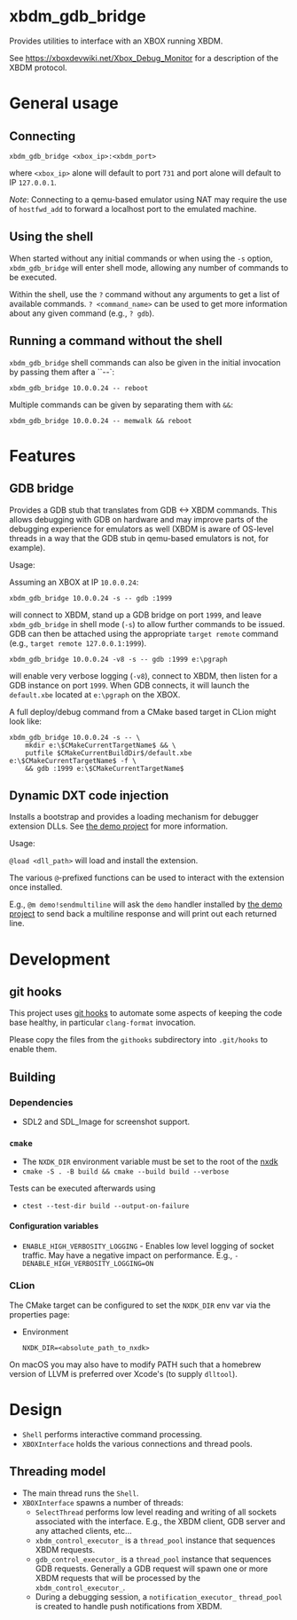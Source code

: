 # xbdm_gdb_bridge

Provides utilities to interface with an XBOX running XBDM.

See https://xboxdevwiki.net/Xbox_Debug_Monitor for a description of the XBDM protocol.

# General usage

## Connecting

`xbdm_gdb_bridge <xbox_ip>:<xbdm_port>`

where `<xbox_ip>` alone will default to port `731` and port alone will default to
IP `127.0.0.1`.

_Note_: Connecting to a qemu-based emulator using NAT may require the use of
`hostfwd_add` to forward a localhost port to the emulated machine.

## Using the shell

When started without any initial commands or when using the `-s` option,
`xbdm_gdb_bridge` will enter shell mode, allowing any number of commands to be
executed.

Within the shell, use the `?` command without any arguments to get a list of available
commands. `? <command_name>` can be used to get more information about any given command
(e.g., `? gdb`).

## Running a command without the shell

`xbdm_gdb_bridge` shell commands can also be given in the initial invocation by passing
them after a ``--`:

`xbdm_gdb_bridge 10.0.0.24 -- reboot`

Multiple commands can be given by separating them with `&&`:

`xbdm_gdb_bridge 10.0.0.24 -- memwalk && reboot`

# Features

## GDB bridge

Provides a GDB stub that translates from GDB <-> XBDM commands. This allows debugging
with GDB on hardware and may improve parts of the debugging experience for emulators
as well (XBDM is aware of OS-level threads in a way that the GDB stub in qemu-based
emulators is not, for example).

Usage:

Assuming an XBOX at IP `10.0.0.24`:

`xbdm_gdb_bridge 10.0.0.24 -s -- gdb :1999`

will connect to XBDM, stand up a GDB bridge on port `1999`, and leave `xbdm_gdb_bridge`
in shell mode (`-s`) to allow further commands to be issued. GDB can then be attached
using the appropriate `target remote` command (e.g., `target remote 127.0.0.1:1999`).

`xbdm_gdb_bridge 10.0.0.24 -v8 -s -- gdb :1999 e:\pgraph`

will enable very verbose logging (`-v8`), connect to XBDM, then listen for a GDB
instance on port `1999`. When GDB connects, it will launch the `default.xbe` located
at `e:\pgraph` on the XBOX.

A full deploy/debug command from a CMake based target in CLion might look like:

```
xbdm_gdb_bridge 10.0.0.24 -s -- \
    mkdir e:\$CMakeCurrentTargetName$ && \
    putfile $CMakeCurrentBuildDir$/default.xbe e:\$CMakeCurrentTargetName$ -f \
    && gdb :1999 e:\$CMakeCurrentTargetName$
```

## Dynamic DXT code injection

Installs a bootstrap and provides a loading mechanism for debugger extension DLLs.
See [the demo project](https://github.com/abaire/nxdk_demo_dyndxt) for more information.

Usage:

`@load <dll_path>` will load and install the extension.

The various `@`-prefixed functions can be used to interact with the extension once
installed.

E.g., `@m demo!sendmultiline` will ask the `demo` handler installed by
[the demo project](https://github.com/abaire/nxdk_demo_dyndxt) to send back a multiline
response and will print out each returned line.

# Development

## git hooks

This project uses [git hooks](https://git-scm.com/book/en/v2/Customizing-Git-Git-Hooks)
to automate some aspects of keeping the code base healthy, in particular `clang-format`
invocation.

Please copy the files from the `githooks` subdirectory into `.git/hooks` to
enable them.

## Building

### Dependencies

* SDL2 and SDL_Image for screenshot support.

### `cmake`

* The `NXDK_DIR` environment variable must be set to the root of the [nxdk](https://github.com/XboxDev/nxdk)
* `cmake -S . -B build && cmake --build build --verbose`

Tests can be executed afterwards using

* `ctest --test-dir build --output-on-failure`

#### Configuration variables

* `ENABLE_HIGH_VERBOSITY_LOGGING` - Enables low level logging of socket traffic. May have a negative impact on
  performance. E.g., `-DENABLE_HIGH_VERBOSITY_LOGGING=ON`

### CLion

The CMake target can be configured to set the `NXDK_DIR` env var via the properties page:

* Environment

  `NXDK_DIR=<absolute_path_to_nxdk>`

On macOS you may also have to modify PATH such that a homebrew version of LLVM
is preferred over Xcode's (to supply `dlltool`).

# Design

* `Shell` performs interactive command processing.
* `XBOXInterface` holds the various connections and thread pools.

## Threading model

* The main thread runs the `Shell`.
* `XBOXInterface` spawns a number of threads:
    * `SelectThread` performs low level reading and writing of all sockets associated with the interface. E.g., the
      XBDM client, GDB server and any attached clients, etc...
    * `xbdm_control_executor_` is a `thread_pool` instance that sequences XBDM requests.
    * `gdb_control_executor_` is a `thread_pool` instance that sequences GDB requests. Generally a GDB request will
      spawn one or more XBDM requests that will be processed by the `xbdm_control_executor_`.
    * During a debugging session, a `notification_executor_` `thread_pool` is created to handle push notifications from
      XBDM.
